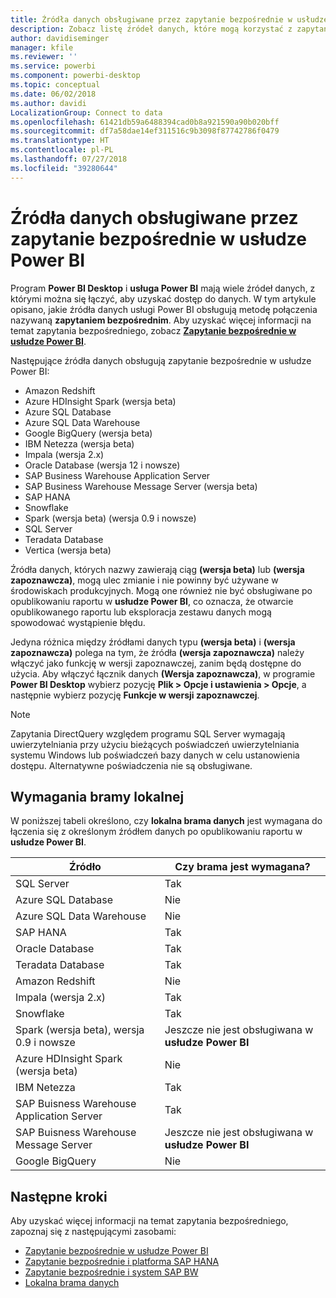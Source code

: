 ```yaml
---
title: Źródła danych obsługiwane przez zapytanie bezpośrednie w usłudze Power BI
description: Zobacz listę źródeł danych, które mogą korzystać z zapytania bezpośredniego.
author: davidiseminger
manager: kfile
ms.reviewer: ''
ms.service: powerbi
ms.component: powerbi-desktop
ms.topic: conceptual
ms.date: 06/02/2018
ms.author: davidi
LocalizationGroup: Connect to data
ms.openlocfilehash: 61421db59a6488394cad0b8a921590a90b020bff
ms.sourcegitcommit: df7a58dae14ef311516c9b3098f87742786f0479
ms.translationtype: HT
ms.contentlocale: pl-PL
ms.lasthandoff: 07/27/2018
ms.locfileid: "39280644"
---
```

# <a name="data-sources-supported-by-directquery-in-power-bi"></a>Źródła danych obsługiwane przez zapytanie bezpośrednie w usłudze Power BI
Program **Power BI Desktop** i **usługa Power BI** mają wiele źródeł danych, z którymi można się łączyć, aby uzyskać dostęp do danych. W tym artykule opisano, jakie źródła danych usługi Power BI obsługują metodę połączenia nazywaną **zapytaniem bezpośrednim**. Aby uzyskać więcej informacji na temat zapytania bezpośredniego, zobacz [**Zapytanie bezpośrednie w usłudze Power BI**](desktop-directquery-about.md).

Następujące źródła danych obsługują zapytanie bezpośrednie w usłudze Power BI:

* Amazon Redshift
* Azure HDInsight Spark (wersja beta)
* Azure SQL Database
* Azure SQL Data Warehouse
* Google BigQuery (wersja beta)
* IBM Netezza (wersja beta)
* Impala (wersja 2.x)
* Oracle Database (wersja 12 i nowsze)
* SAP Business Warehouse Application Server
* SAP Business Warehouse Message Server (wersja beta)
* SAP HANA
* Snowflake
* Spark (wersja beta) (wersja 0.9 i nowsze)
* SQL Server
* Teradata Database
* Vertica (wersja beta)

Źródła danych, których nazwy zawierają ciąg **(wersja beta)** lub **(wersja zapoznawcza)**, mogą ulec zmianie i nie powinny być używane w środowiskach produkcyjnych. Mogą one również nie być obsługiwane po opublikowaniu raportu w **usłudze Power BI**, co oznacza, że otwarcie opublikowanego raportu lub eksploracja zestawu danych mogą spowodować wystąpienie błędu.

Jedyna różnica między źródłami danych typu **(wersja beta)** i **(wersja zapoznawcza)** polega na tym, że źródła **(wersja zapoznawcza)** należy włączyć jako funkcję w wersji zapoznawczej, zanim będą dostępne do użycia. Aby włączyć łącznik danych **(Wersja zapoznawcza)**, w programie **Power BI Desktop** wybierz pozycję **Plik > Opcje i ustawienia > Opcje**, a następnie wybierz pozycję **Funkcje w wersji zapoznawczej**.

> [!NOTE]
> Zapytania DirectQuery względem programu SQL Server wymagają uwierzytelniania przy użyciu bieżących poświadczeń uwierzytelniania systemu Windows lub poświadczeń bazy danych w celu ustanowienia dostępu. Alternatywne poświadczenia nie są obsługiwane.
>

## <a name="on-premises-gateway-requirements"></a>Wymagania bramy lokalnej
W poniższej tabeli określono, czy **lokalna brama danych** jest wymagana do łączenia się z określonym źródłem danych po opublikowaniu raportu w **usłudze Power BI**.

| Źródło | Czy brama jest wymagana? |
| --- | --- |
| SQL Server |Tak |
| Azure SQL Database |Nie |
| Azure SQL Data Warehouse |Nie |
| SAP HANA |Tak |
| Oracle Database |Tak |
| Teradata Database |Tak |
| Amazon Redshift |Nie |
| Impala (wersja 2.x) |Tak |
| Snowflake |Tak |
| Spark (wersja beta), wersja 0.9 i nowsze |Jeszcze nie jest obsługiwana w **usłudze Power BI** |
| Azure HDInsight Spark (wersja beta) |Nie |
| IBM Netezza |Tak |
| SAP Buisness Warehouse Application Server |Tak |
| SAP Buisness Warehouse Message Server |Jeszcze nie jest obsługiwana w **usłudze Power BI** |
| Google BigQuery |Nie |


## <a name="next-steps"></a>Następne kroki
Aby uzyskać więcej informacji na temat zapytania bezpośredniego, zapoznaj się z następującymi zasobami:

* [Zapytanie bezpośrednie w usłudze Power BI](desktop-directquery-about.md)
* [Zapytanie bezpośrednie i platforma SAP HANA](desktop-directquery-sap-hana.md)
* [Zapytanie bezpośrednie i system SAP BW](desktop-directquery-sap-bw.md)
* [Lokalna brama danych](service-gateway-onprem.md)

